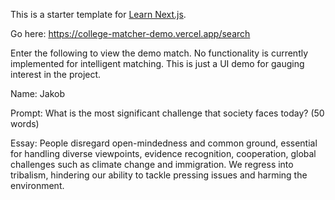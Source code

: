 This is a starter template for [Learn Next.js](https://nextjs.org/learn).

Go here: https://college-matcher-demo.vercel.app/search

Enter the following to view the demo match. No functionality is currently implemented for intelligent matching. This is just a UI demo for gauging interest in the project.

Name: Jakob

Prompt: What is the most significant challenge that society faces today? (50 words)

Essay:
People disregard open-mindedness and common ground, essential for handling diverse viewpoints, evidence recognition, cooperation, global challenges such as climate change and immigration. We regress into tribalism, hindering our ability to tackle pressing issues and harming the environment.
